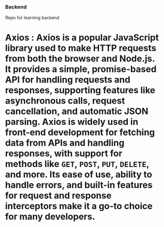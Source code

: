 ### Backend
Repo for learning backend 

# Axios  :  **Axios** is a popular JavaScript library used to make HTTP requests from both the browser and Node.js. It provides a simple, promise-based API for handling requests and responses, supporting features like asynchronous calls, request cancellation, and automatic JSON parsing. Axios is widely used in front-end development for fetching data from APIs and handling responses, with support for methods like `GET`, `POST`, `PUT`, `DELETE`, and more. Its ease of use, ability to handle errors, and built-in features for request and response interceptors make it a go-to choice for many developers.
